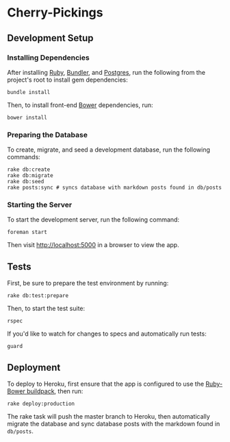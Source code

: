 # Cherry-Pickings

## Development Setup

### Installing Dependencies

After installing [Ruby](https://www.ruby-lang.org/en/), [Bundler](http://bundler.io/), and [Postgres](http://www.postgresql.org/), run the following from the project's root to install gem dependencies:

```shell
bundle install
```

Then, to install front-end [Bower](http://bower.io/) dependencies, run:

```shell
bower install
```

### Preparing the Database

To create, migrate, and seed a development database, run the following commands:

```shell
rake db:create
rake db:migrate
rake db:seed
rake posts:sync # syncs database with markdown posts found in db/posts
```

### Starting the Server

To start the development server, run the following command:

```shell
foreman start
```

Then visit [http://localhost:5000](http://localhost:5000) in a browser to view the app.

## Tests

First, be sure to prepare the test environment by running:

```shell
rake db:test:prepare
```

Then, to start the test suite:

```shell
rspec
```

If you'd like to watch for changes to specs and automatically run tests:

```shell
guard
```

## Deployment

To deploy to Heroku, first ensure that the app is configured to use the [Ruby-Bower buildpack](https://github.com/qnyp/heroku-buildpack-ruby-bower.git), then run:

```shell
rake deploy:production
```

The rake task will push the master branch to Heroku, then automatically migrate the database and sync database posts with the markdown found in `db/posts`.
